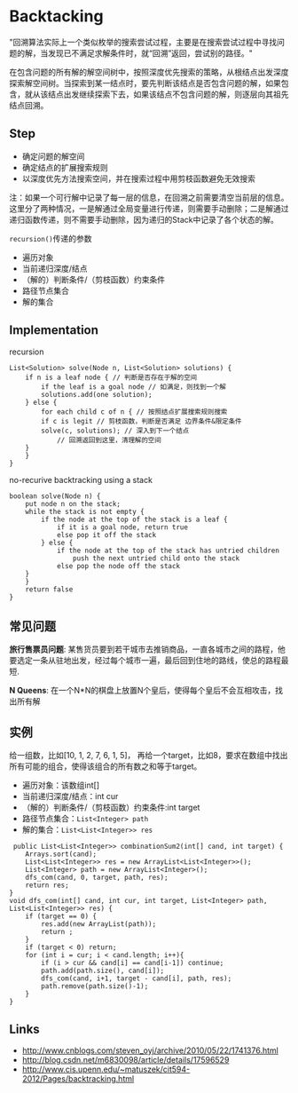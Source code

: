 # Backtacking

"回溯算法实际上一个类似枚举的搜索尝试过程，主要是在搜索尝试过程中寻找问题的解，当发现已不满足求解条件时，就“回溯”返回，尝试别的路径。"

在包含问题的所有解的解空间树中，按照深度优先搜索的策略，从根结点出发深度探索解空间树。当探索到某一结点时，要先判断该结点是否包含问题的解，如果包含，就从该结点出发继续探索下去，如果该结点不包含问题的解，则逐层向其祖先结点回溯。

## Step
- 确定问题的解空间
- 确定结点的扩展搜索规则
- 以深度优先方法搜索空间，并在搜索过程中用剪枝函数避免无效搜索

注：如果一个可行解中记录了每一层的信息，在回溯之前需要清空当前层的信息。这里分了两种情况，一是解通过全局变量进行传递，则需要手动删除；二是解通过递归函数传递，则不需要手动删除，因为递归的Stack中记录了各个状态的解。

`recursion()`传递的参数
- 遍历对象
- 当前递归深度/结点
- （解的）判断条件/（剪枝函数）约束条件
- 路径节点集合
- 解的集合

## Implementation
recursion
```
List<Solution> solve(Node n, List<Solution> solutions) {
    if n is a leaf node { // 判断是否存在于解的空间
        if the leaf is a goal node // 如满足，则找到一个解
	    solutions.add(one solution);
    } else {
        for each child c of n { // 按照结点扩展搜索规则搜索
	    if c is legit // 剪枝函数，判断是否满足 边界条件&限定条件
		solve(c, solutions); // 深入到下一个结点
            // 回溯返回到这里，清理解的空间
	}
    }
}
```

no-recurive backtracking using a stack
```
boolean solve(Node n) {
    put node n on the stack;
    while the stack is not empty {
        if the node at the top of the stack is a leaf {
            if it is a goal node, return true
            else pop it off the stack
        } else {
            if the node at the top of the stack has untried children
                push the next untried child onto the stack
            else pop the node off the stack
	}
    }
    return false
}
```

## 常见问题

**旅行售票员问题**: 某售货员要到若干城市去推销商品，一直各城市之间的路程，他要选定一条从驻地出发，经过每个城市一遍，最后回到住地的路线，使总的路程最短.

**N Queens**: 在一个N*N的棋盘上放置N个皇后，使得每个皇后不会互相攻击，找出所有解

## 实例

给一组数，比如[10, 1, 2, 7, 6, 1, 5]， 再给一个target，比如8，要求在数组中找出所有可能的组合，使得该组合的所有数之和等于target。

- 遍历对象：该数组int[]
- 当前递归深度/结点：int cur
- （解的）判断条件/（剪枝函数）约束条件:int target
- 路径节点集合：`List<Integer> path`
- 解的集合：`List<List<Integer>> res`

```
 public List<List<Integer>> combinationSum2(int[] cand, int target) {
    Arrays.sort(cand);
    List<List<Integer>> res = new ArrayList<List<Integer>>();
    List<Integer> path = new ArrayList<Integer>();
    dfs_com(cand, 0, target, path, res);
    return res;
}
void dfs_com(int[] cand, int cur, int target, List<Integer> path, List<List<Integer>> res) {
    if (target == 0) {
        res.add(new ArrayList(path));
        return ;
    }
    if (target < 0) return;
    for (int i = cur; i < cand.length; i++){
        if (i > cur && cand[i] == cand[i-1]) continue;
        path.add(path.size(), cand[i]);
        dfs_com(cand, i+1, target - cand[i], path, res);
        path.remove(path.size()-1);
    }
}
```

## Links
- http://www.cnblogs.com/steven_oyj/archive/2010/05/22/1741376.html
- http://blog.csdn.net/m6830098/article/details/17596529
- http://www.cis.upenn.edu/~matuszek/cit594-2012/Pages/backtracking.html

